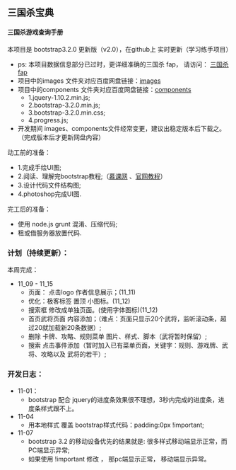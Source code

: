 
## 三国杀宝典

#### 三国杀游戏查询手册

本项目是 bootstrap3.2.0 更新版（v2.0），在github上 实时更新（学习练手项目）

* ps: 本项目数据信息部分已过时，更详细准确的三国杀 fap， 请访问： [三国杀fap](http://dadao.net/sgs/#) 
* 项目中的images 文件夹对应百度网盘链接：[images](http://pan.baidu.com/s/1sjmEicd) 
* 项目中的components 文件夹对应百度网盘链接：[components](http://pan.baidu.com/s/1i3yzO93)
  * 1.jquery-1.10.2.min.js; 
  * 2.bootstrap-3.2.0.min.js; 
  * 3.bootstrap-3.2.0.min.css;
  * 4.progress.js;
* 开发期间 images、components文件经常变更，建议出稳定版本后下载之。（完成版本后才更新网盘内容）


动工前的准备：
* 1.完成手绘UI图;
* 2.阅读、理解完bootstrap教程;（[慕课网](http://www.imooc.com/learn/141) 、[官网教程](http://v3.bootcss.com/)）
* 3.设计代码文件结构图;
* 4.photoshop完成UI图.

完工后的准备：
* 使用 node.js grunt 混淆、压缩代码;
* 租或借服务器放置代码.

### 计划（持续更新）：

本周完成：
* 11_09 - 11_15
  * 页面： 点击logo 作者信息展示；(11_11)
  * 优化：极客标签  置顶 小图标。(11_12)
  * 搜索框 修改成单独页面。(使用字体图标)(11_12)
  * 首页武将页面 内容添加；（难点：页面只显示20个武将，监听滚动条，超过20就加载新20条数据）;
  * 删除 卡牌、攻略、规则菜单 图片、样式、脚本（武将暂时保留）;
  * 搜索 点击事件添加（暂时加入已有菜单页面，关键字：规则、游戏牌、武将、攻略以及 武将的若干）;


### 开发日志：
* 11-01：
  * bootstrap 配合 jquery的进度条效果很不理想，3秒内完成的进度条，进度条样式跟不上。
* 11-04
  * 用本地样式 覆盖 bootstrap样式代码：padding:0px !important;
* 11-07
  * bootstrap 3.2 的移动设备优先的结果就是: 很多样式移动端显示正常，而PC端显示异常; 
  * 如果使用 !important 修改 ， 那pc端显示正常， 移动端显示异常。

